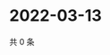 # 2022-03-13

共 0 条

<!-- BEGIN WEIBO -->
<!-- 最后更新时间 Sun Mar 13 2022 18:15:57 GMT+0800 (China Standard Time) -->

<!-- END WEIBO -->
